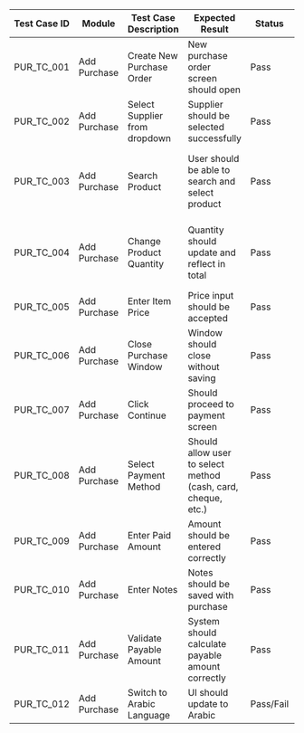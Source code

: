 | Test Case ID     | Module        | Test Case Description                                                   | Expected Result                                                      | Status        | Priority | Notes                                                                 |
|------------------|---------------|---------------------------------------------------------------------------|------------------------------------------------------------------------|---------------|----------|------------------------------------------------------------------------|
| PUR_TC_001       | Add Purchase  | Create New Purchase Order                                               | New purchase order screen should open                                 | Pass          | High     |                                                                         |
| PUR_TC_002       | Add Purchase  | Select Supplier from dropdown                                           | Supplier should be selected successfully                              | Pass          | High     |                                                                         |
| PUR_TC_003       | Add Purchase  | Search Product                                                          | User should be able to search and select product                      | Pass          | Medium   | server error in Some builds not tested|
| PUR_TC_004       | Add Purchase  | Change Product Quantity                                                 | Quantity should update and reflect in total                           | Pass          | Medium   | Earlier builds had incorrect quantity totals                          |
| PUR_TC_005       | Add Purchase  | Enter Item Price                                                        | Price input should be accepted                                        | Pass          | Medium   |                                                                         |
| PUR_TC_006       | Add Purchase  | Close Purchase Window                                                   | Window should close without saving                                    | Pass          | Low      |                                                                         |
| PUR_TC_007       | Add Purchase  | Click Continue                                                          | Should proceed to payment screen                                      | Pass          | Medium   |                                                                         |
| PUR_TC_008       | Add Purchase  | Select Payment Method                                                   | Should allow user to select method (cash, card, cheque, etc.)         | Pass          | High     |                                                                         |
| PUR_TC_009       | Add Purchase  | Enter Paid Amount                                                       | Amount should be entered correctly                                    | Pass          | Medium   |                                                                         |
| PUR_TC_010       | Add Purchase  | Enter Notes                                                             | Notes should be saved with purchase                                   | Pass          | Low      |                                                                         |
| PUR_TC_011       | Add Purchase  | Validate Payable Amount                                                 | System should calculate payable amount correctly                      | Pass          | High     |                                                                         |
| PUR_TC_012       | Add Purchase  | Switch to Arabic Language                                               | UI should update to Arabic                                            | Pass/Fail     | Low      | Fails in some builds                                                   |

